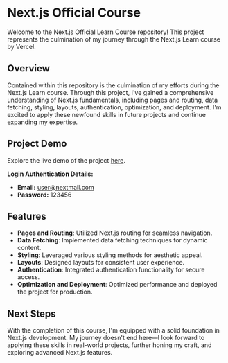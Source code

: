 # Next.js Official Course

Welcome to the Next.js Official Learn Course repository! This project represents the culmination of my journey through the Next.js Learn course by Vercel.

## Overview

Contained within this repository is the culmination of my efforts during the Next.js Learn course. Through this project, I've gained a comprehensive understanding of Next.js fundamentals, including pages and routing, data fetching, styling, layouts, authentication, optimization, and deployment. I'm excited to apply these newfound skills in future projects and continue expanding my expertise.

## Project Demo

Explore the live demo of the project [here](https://nextjs-official-course-three.vercel.app/).

**Login Authentication Details:**
- **Email:** user@nextmail.com
- **Password:** 123456

## Features

- **Pages and Routing**: Utilized Next.js routing for seamless navigation.
- **Data Fetching**: Implemented data fetching techniques for dynamic content.
- **Styling**: Leveraged various styling methods for aesthetic appeal.
- **Layouts**: Designed layouts for consistent user experience.
- **Authentication**: Integrated authentication functionality for secure access.
- **Optimization and Deployment**: Optimized performance and deployed the project for production.

## Next Steps

With the completion of this course, I'm equipped with a solid foundation in Next.js development. My journey doesn't end here—I look forward to applying these skills in real-world projects, further honing my craft, and exploring advanced Next.js features.
